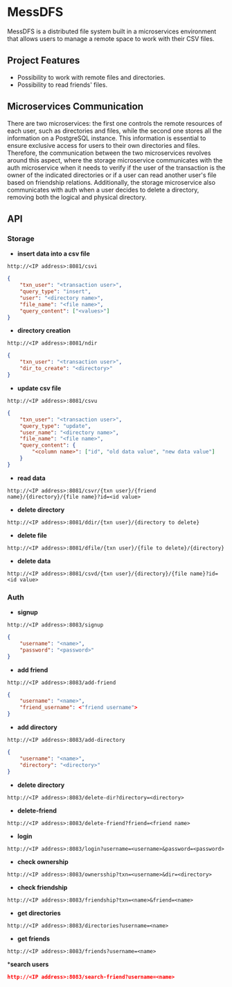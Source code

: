 # MessDFS
MessDFS is a distributed file system built in a microservices environment that allows users to manage a remote space to work with their CSV files.

## Project Features
* Possibility to work with remote files and directories.
* Possibility to read friends' files.

## Microservices Communication
There are two microservices: the first one controls the remote resources of each user, such as directories and files, while the second one stores all the information on a PostgreSQL instance. This information is essential to ensure exclusive access for users to their own directories and files. Therefore, the communication between the two microservices revolves around this aspect, where the storage microservice communicates with the auth microservice when it needs to verify if the user of the transaction is the owner of the indicated directories or if a user can read another user's file based on friendship relations. Additionally, the storage microservice also communicates with auth when a user decides to delete a directory, removing both the logical and physical directory.

## API
### Storage
* <b>insert data into a csv file</b>
```
http://<IP address>:8081/csvi
```
```json
{
    "txn_user": "<transaction user>",
    "query_type": "insert",
    "user": "<directory name>",
    "file_name": "<file name>",
    "query_content": ["<values>"]
}
```
* <b>directory creation</b>
```
http://<IP address>:8081/ndir
```
```json
{
    "txn_user": "<transaction user>",
    "dir_to_create": "<directory>"
}
```
* <b>update csv file</b>
```
http://<IP address>:8081/csvu
```
```json
{
    "txn_user": "<transaction user>",
    "query_type": "update",
    "user_name": "<directory name>",
    "file_name": "<file name>",
    "query_content": {
        "<column name>": ["id", "old data value", "new data value"]
    }
}
```
* <b>read data</b>
```
http://<IP address>:8081/csvr/{txn user}/{friend name}/{directory}/{file name}?id=<id value>
```
* <b>delete directory</b>
```
http://<IP address>:8081/ddir/{txn user}/{directory to delete}
```
* <b>delete file</b>
```
http://<IP address>:8081/dfile/{txn user}/{file to delete}/{directory}
```
* <b>delete data</b>
```
http://<IP address>:8081/csvd/{txn user}/{directory}/{file name}?id=<id value>
```
### Auth
* <b>signup</b>
```
http://<IP address>:8083/signup
```
```json
{
    "username": "<name>",
    "password": "<password>"
}
```
* <b>add friend</b>
```
http://<IP address>:8083/add-friend
```
```json
{
    "username": "<name>",
    "friend_username": <"friend username">
}
```
* <b>add directory</b>
```
http://<IP address>:8083/add-directory
```
```json
{
    "username": "<name>",
    "directory": "<directory>"
}
```
* <b>delete directory</b>
```
http://<IP address>:8083/delete-dir?directory=<directory>
```
* <b>delete-friend</b>
```
http://<IP address>:8083/delete-friend?friend=<friend name>
```
* <b>login</b>
```
http://<IP address>:8083/login?username=<username>&password=<password>
```
* <b>check ownership</b>
```
http://<IP address>:8083/ownersship?txn=<username>&dir=<directory>
```
* <b>check friendship</b>
```
http://<IP address>:8083/friendship?txn=<name>&friend=<name>
```
* <b>get directories</b>
```
http://<IP address>:8083/directories?username=<name>
```
* <b>get friends</b>
```
http://<IP address>:8083/friends?username=<name>
```
*<b>search users</b>
```json
http://<IP address>:8083/search-friend?username=<name>
```

